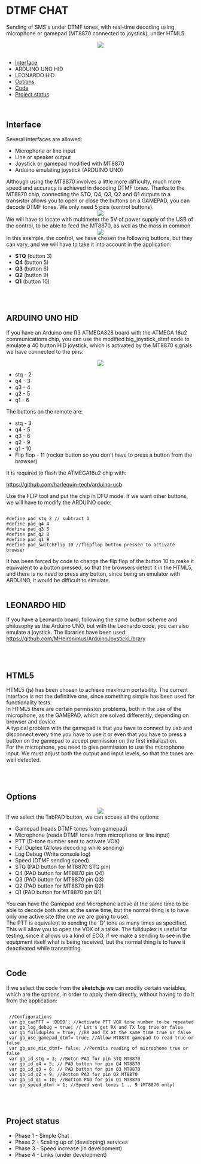 # DTMF CHAT
Sending of SMS's under DTMF tones, with real-time decoding using microphone or gamepad (MT8870 connected to joystick), under HTML5.
<center><img src='preview/previewChatTabRX.gif'></center>
<br>
<ul>
 <li><a href="#interface">Interface<a/></li>
 <li><Href="#arduino">ARDUINO UNO HID<a/></li>  
 <li><Href="#leonardo">LEONARDO HID<a/></li>  
 <li><a href="#opciones">Options<a/></li>
 <li><a href="#codigo">Code</a></li>
 <li><a href="#estado">Project status<a/></li>
</ul>
<br>

<a name="interface"><h2>Interface</h2><a>
Several interfaces are allowed:
<ul>
 <li>Microphone or line input</li>
 <li>Line or speaker output</li>
 <li>Joystick or gamepad modified with MT8870</li>
 <li>Arduino emulating joystick (ARDUINO UNO)</li>
</ul>
Although using the MT8870 involves a little more difficulty, much more speed and accuracy is achieved in decoding DTMF tones.
Thanks to the MT8870 chip, connecting the STQ, Q4, Q3, Q2 and Q1 outputs to a transistor allows you to open or close
the buttons on a GAMEPAD, you can decode DTMF tones. We only need 5 pins (control buttons).
<center><img src='preview/interfacePAD.jpg'></center>
We will have to locate with multimeter the 5V of power supply of the USB of the control, to be able to feed the MT8870, as well as the mass in common.
<center><img src='preview/interfaceMT8870.gif'></center>
In this example, the control, we have chosen the following buttons, but they can vary, and we will have to take it into account in the application:
<ul>
 <li><b>STQ</b> (button 3)</li>
 <li><b>Q4</b> (button 5)</li>
 <li><b>Q3</b> (button 6)</li>
 <li><b>Q2</b> (button 9)</li>
 <li><b>Q1</b> (button 10)</li>
</ul>
<br><br>
 
<a name="arduino"><h2>ARDUINO UNO HID</h2></a>
If you have an Arduino one R3 ATMEGA328 board with the ATMEGA 16u2 communications chip, you can use the modified big_joystick_dtmf code to emulate a 40 button HID joystick, which is activated by the MT8870 signals we have connected to the pins:
<center><img src="preview/arduinoHidJoystick.png"></center>
<ul>
 <li>stq - 2</li>
 <li>q4 - 3</li>
 <li>q3 - 4</li>
 <li>q2 - 5</li>
 <li>q1 - 6</li>
</ul> 

The buttons on the remote are:
<ul>
 <li>stq - 3</li>
 <li>q4 - 5</li>
 <li>q3 - 6</li>
 <li>q2 - 9</li>
 <li>q1 - 10</li>
 <li>Flip flop - 11 (rocker button so you don't have to press a button from the browser)</li>
</ul>

It is required to flash the ATMEGA16u2 chip with:

<a href='https://github.com/harlequin-tech/arduino-usb'>https://github.com/harlequin-tech/arduino-usb</a>

Use the FLIP tool and put the chip in DFU mode.
If we want other buttons, we will have to modify the ARDUINO code:
<pre><code>
#define pad_stq 2 // subtract 1
#define pad_q4 4
#define pad_q3 5
#define pad_q2 8
#define pad_q1 9
#define pad_switchFlip 10 //flipflop button pressed to activate browser
</code></pre>
It has been forced by code to change the flip flop of the button 10 to make it equivalent to a button pressed, so that the browsers detect it in the HTML5, and there is no need to press any button, since being an emulator with ARDUINO, it would be difficult to simulate. 
<br><br>

<a name="leonardo"><h2>LEONARDO HID</h2></a>
If you have a Leonardo board, following the same button scheme and philosophy as the Arduino UNO, but with the Leonardo code, you can also emulate a joystick. The libraries have been used:<br>
<a href="https://github.com/MHeironimus/ArduinoJoystickLibrary">https://github.com/MHeironimus/ArduinoJoystickLibrary</a>

<br><br>
<a name="html5"><h2>HTML5</h2></a>
HTML5 (js) has been chosen to achieve maximum portability. The current interface is not the definitive one, since something simple has been used for functionality tests.<br>
In HTML5 there are certain permission problems, both in the use of the microphone, as the GAMEPAD, which are solved differently, depending on browser and device.<br>
A typical problem with the gamepad is that you have to connect by usb and disconnect every time you have to use it or even that you have to press a button on the gamepad to accept permission on the first initialization.<br>
For the microphone, you need to give permission to use the microphone input.
We must adjust both the output and input levels, so that the tones are well detected.


<br><br>
<a name="opciones"><h2>Options</h2><a>
<center><img src='preview/captureOptions.gif'></center>
If we select the TabPAD button, we can access all the options:
<ul>
 <li>Gamepad (reads DTMF tones from gamepad)</li>
 <li>Microphone (reads DTMF tones from microphone or line input)</li>
 <li>PTT (D-tone number sent to activate VOX)</li>
 <li>Full Duplex (Allows decoding while sending)</li>
 <li>Log Debug (Write console log)</li>
 <li>Speed (DTMF sending speed)</li>
 <li>STQ (PAD button for MT8870 STQ pin)</li>
 <li>Q4 (PAD button for MT8870 pin Q4)</li>
 <li>Q3 (PAD button for MT8870 pin Q3)</li>
 <li>Q2 (PAD button for MT8870 pin Q2)</li>
 <li>Q1 (PAD button for MT8870 pin Q1)</li> 
</ul>
You can have the Gamepad and Microphone active at the same time to be able to decode both sites at the same time, but the normal thing is to have only one active site (the one we are going to use).<br>
The PTT is equivalent to sending the 'D' tone as many times as specified. This will allow you to open the VOX of a talkie.
The fullduplex is useful for testing, since it allows us a kind of ECO, if we make a sending to see in the equipment itself what is being received, but the normal thing is to have it deactivated while transmitting.
<br><br>
 
 
<a name="codigo"><h2>Code</h2><a>
If we select the code from the <b>sketch.js</b> we can modify certain variables, which are the options, in order to apply them directly, without having to do it from the application:
<pre><code>
 //Configurations
 var gb_cadPTT = 'DDDD'; //Activate PTT VOX tone number to be repeated
 var gb_log_debug = true; // Let's get RX and TX log true or false
 var gb_fullduplex = true; //RX and TX at the same time true or false
 var gb_use_gamepad_dtmf= true; //Allow MT8870 gamepad to read true or false
 var gb_use_mic_dtmf= false; //Permits reading of microphone true or false
 var gb_id_stq = 3; //Boton PAD for pin STQ MT8870
 var gb_id_q4 = 5; // PAD button for pin Q4 MT8870
 var gb_id_q3 = 6; // PAD button for pin Q3 MT8870
 var gb_id_q2 = 9; //Bottom PAD for pin Q2 MT8870
 var gb_id_q1 = 10; //Bottom PAD for pin Q1 MT8870
 var gb_speed_dtmf = 1; //Speed sent tones 1 .. 9 (MT8870 only)
</code></pre>
<br><br>

<a name="estado"><h2>Project status</h2><a>
<ul>
 <li>Phase 1 - Simple Chat</li>
 <li>Phase 2 - Scaling up of (developing) services</li>
 <li>Phase 3 - Speed increase (in development)</li>
 <li>Phase 4 - Links (under development)</li>
</ul>
